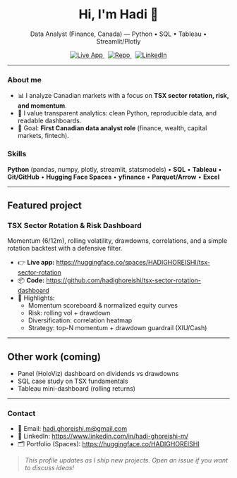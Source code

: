 <!-- Profile README for hadighoreishi -->
<h1 align="center">Hi, I'm Hadi 👋</h1>

<p align="center">
Data Analyst (Finance, Canada) — Python • SQL • Tableau • Streamlit/Plotly
</p>

<p align="center">
  <a href="https://huggingface.co/spaces/HADIGHOREISHI/tsx-sector-rotation">
    <img alt="Live App" src="https://img.shields.io/badge/Live_App-TSX_Sector_Rotation-success?logo=huggingface" />
  </a>
  &nbsp;
  <a href="https://github.com/hadighoreishi/tsx-sector-rotation-dashboard">
    <img alt="Repo" src="https://img.shields.io/badge/GitHub-Project_Repo-black?logo=github" />
  </a>
  &nbsp;
  <a href="https://www.linkedin.com/in/">
    <img alt="LinkedIn" src="https://img.shields.io/badge/LinkedIn-Connect-blue?logo=linkedin" />
  </a>
</p>

---

### About me
- 📊 I analyze Canadian markets with a focus on **TSX sector rotation, risk, and momentum**.  
- 🧪 I value transparent analytics: clean Python, reproducible data, and readable dashboards.  
- 🎯 Goal: **First Canadian data analyst role** (finance, wealth, capital markets, fintech).

### Skills
**Python** (pandas, numpy, plotly, streamlit, statsmodels) • **SQL** • **Tableau** •  
**Git/GitHub** • **Hugging Face Spaces** • **yfinance** • **Parquet/Arrow** • **Excel**

---

## Featured project
### TSX Sector Rotation & Risk Dashboard
Momentum (6/12m), rolling volatility, drawdowns, correlations, and a simple rotation backtest with a defensive filter.

- 👉 **Live app:** https://huggingface.co/spaces/HADIGHOREISHI/tsx-sector-rotation  
- 📦 **Code:** https://github.com/hadighoreishi/tsx-sector-rotation-dashboard  
- 🔎 Highlights:
  - Momentum scoreboard & normalized equity curves
  - Risk: rolling vol + drawdown
  - Diversification: correlation heatmap
  - Strategy: top-N momentum + drawdown guardrail (XIU/Cash)

---

## Other work (coming)
- Panel (HoloViz) dashboard on dividends vs drawdowns  
- SQL case study on TSX fundamentals  
- Tableau mini-dashboard (rolling returns)

---

### Contact
- 📧 Email: hadi.ghoreishi.m@gmail.com
- 💼 LinkedIn: https://www.linkedin.com/in/hadi-ghoreishi-m/
- 🗂️ Portfolio (Spaces): https://huggingface.co/HADIGHOREISHI

> *This profile updates as I ship new projects. Open an issue if you want to discuss ideas!*
